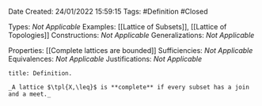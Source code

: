 <div class="topSpace"></div>

Date Created: 24/01/2022 15:59:15
Tags: #Definition #Closed 

Types: _Not Applicable_
Examples: [[Lattice of Subsets]], [[Lattice of Topologies]]
Constructions: _Not Applicable_
Generalizations: _Not Applicable_

Properties: [[Complete lattices are bounded]]
Sufficiencies: _Not Applicable_
Equivalences: _Not Applicable_
Justifications: _Not Applicable_

``` ad-Definition
title: Definition.

_A lattice $\tpl{X,\leq}$ is **complete** if every subset has a join and a meet._

```
